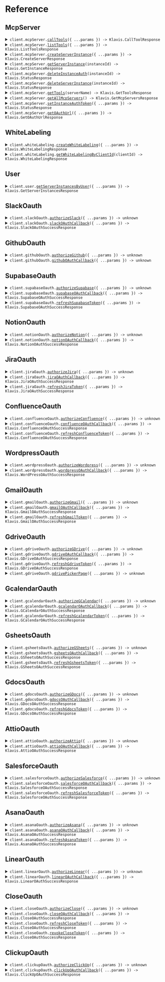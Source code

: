 # Reference

## McpServer

<details><summary><code>client.mcpServer.<a href="/src/api/resources/mcpServer/client/Client.ts">callTools</a>({ ...params }) -> Klavis.CallToolResponse</code></summary>
<dl>
<dd>

#### 📝 Description

<dl>
<dd>

<dl>
<dd>

Calls a tool on a specific remote MCP server, used for function calling. Eliminates the need for manual MCP code implementation.
Under the hood, Klavis will instantiates an MCP client and establishes a connection with the remote MCP server to call the tool.

</dd>
</dl>
</dd>
</dl>

#### 🔌 Usage

<dl>
<dd>

<dl>
<dd>

```typescript
await client.mcpServer.callTools({
    serverUrl: "serverUrl",
    toolName: "toolName",
});
```

</dd>
</dl>
</dd>
</dl>

#### ⚙️ Parameters

<dl>
<dd>

<dl>
<dd>

**request:** `Klavis.CallToolRequest`

</dd>
</dl>

<dl>
<dd>

**requestOptions:** `McpServer.RequestOptions`

</dd>
</dl>
</dd>
</dl>

</dd>
</dl>
</details>

<details><summary><code>client.mcpServer.<a href="/src/api/resources/mcpServer/client/Client.ts">listTools</a>({ ...params }) -> Klavis.ListToolsResponse</code></summary>
<dl>
<dd>

#### 📝 Description

<dl>
<dd>

<dl>
<dd>

Lists all tools available for a specific remote MCP server in various AI model formats.

This eliminates the need for manual MCP code implementation and format conversion.
Under the hood, Klavis instantiates an MCP client and establishes a connection
with the remote MCP server to retrieve available tools.

</dd>
</dl>
</dd>
</dl>

#### 🔌 Usage

<dl>
<dd>

<dl>
<dd>

```typescript
await client.mcpServer.listTools({
    serverUrl: "serverUrl",
});
```

</dd>
</dl>
</dd>
</dl>

#### ⚙️ Parameters

<dl>
<dd>

<dl>
<dd>

**request:** `Klavis.ListToolsRequest`

</dd>
</dl>

<dl>
<dd>

**requestOptions:** `McpServer.RequestOptions`

</dd>
</dl>
</dd>
</dl>

</dd>
</dl>
</details>

<details><summary><code>client.mcpServer.<a href="/src/api/resources/mcpServer/client/Client.ts">createServerInstance</a>({ ...params }) -> Klavis.CreateServerResponse</code></summary>
<dl>
<dd>

#### 📝 Description

<dl>
<dd>

<dl>
<dd>

Creates a URL for a specified MCP server,
validating the request with an API key and user details.
Returns the existing server URL if it already exists for the user.
If OAuth is configured for the server, also returns the base OAuth authorization URL.

</dd>
</dl>
</dd>
</dl>

#### 🔌 Usage

<dl>
<dd>

<dl>
<dd>

```typescript
await client.mcpServer.createServerInstance({
    serverName: "Markdown2doc",
    userId: "userId",
    platformName: "platformName",
});
```

</dd>
</dl>
</dd>
</dl>

#### ⚙️ Parameters

<dl>
<dd>

<dl>
<dd>

**request:** `Klavis.CreateServerRequest`

</dd>
</dl>

<dl>
<dd>

**requestOptions:** `McpServer.RequestOptions`

</dd>
</dl>
</dd>
</dl>

</dd>
</dl>
</details>

<details><summary><code>client.mcpServer.<a href="/src/api/resources/mcpServer/client/Client.ts">getServerInstance</a>(instanceId) -> Klavis.GetInstanceResponse</code></summary>
<dl>
<dd>

#### 📝 Description

<dl>
<dd>

<dl>
<dd>

Checks the details of a specific server connection instance using its unique ID and API key,
returning server details like authentication status and associated server/platform info.

</dd>
</dl>
</dd>
</dl>

#### 🔌 Usage

<dl>
<dd>

<dl>
<dd>

```typescript
await client.mcpServer.getServerInstance("instance_id");
```

</dd>
</dl>
</dd>
</dl>

#### ⚙️ Parameters

<dl>
<dd>

<dl>
<dd>

**instanceId:** `string` — The ID of the connection instance whose status is being checked. This is returned by the Create API.

</dd>
</dl>

<dl>
<dd>

**requestOptions:** `McpServer.RequestOptions`

</dd>
</dl>
</dd>
</dl>

</dd>
</dl>
</details>

<details><summary><code>client.mcpServer.<a href="/src/api/resources/mcpServer/client/Client.ts">deleteInstanceAuth</a>(instanceId) -> Klavis.StatusResponse</code></summary>
<dl>
<dd>

#### 📝 Description

<dl>
<dd>

<dl>
<dd>

Deletes authentication metadata for a specific server connection instance.

</dd>
</dl>
</dd>
</dl>

#### 🔌 Usage

<dl>
<dd>

<dl>
<dd>

```typescript
await client.mcpServer.deleteInstanceAuth("instance_id");
```

</dd>
</dl>
</dd>
</dl>

#### ⚙️ Parameters

<dl>
<dd>

<dl>
<dd>

**instanceId:** `string` — The ID of the connection instance to delete auth for.

</dd>
</dl>

<dl>
<dd>

**requestOptions:** `McpServer.RequestOptions`

</dd>
</dl>
</dd>
</dl>

</dd>
</dl>
</details>

<details><summary><code>client.mcpServer.<a href="/src/api/resources/mcpServer/client/Client.ts">deleteServerInstance</a>(instanceId) -> Klavis.StatusResponse</code></summary>
<dl>
<dd>

#### 📝 Description

<dl>
<dd>

<dl>
<dd>

Completely removes a server connection instance using its unique ID,
deleting all associated data from the system.

</dd>
</dl>
</dd>
</dl>

#### 🔌 Usage

<dl>
<dd>

<dl>
<dd>

```typescript
await client.mcpServer.deleteServerInstance("instance_id");
```

</dd>
</dl>
</dd>
</dl>

#### ⚙️ Parameters

<dl>
<dd>

<dl>
<dd>

**instanceId:** `string` — The ID of the connection instance to delete.

</dd>
</dl>

<dl>
<dd>

**requestOptions:** `McpServer.RequestOptions`

</dd>
</dl>
</dd>
</dl>

</dd>
</dl>
</details>

<details><summary><code>client.mcpServer.<a href="/src/api/resources/mcpServer/client/Client.ts">getTools</a>(serverName) -> Klavis.GetToolsResponse</code></summary>
<dl>
<dd>

#### 📝 Description

<dl>
<dd>

<dl>
<dd>

Get list of tool names for a specific MCP server.
Mainly used for querying metadata about the MCP server.

</dd>
</dl>
</dd>
</dl>

#### 🔌 Usage

<dl>
<dd>

<dl>
<dd>

```typescript
await client.mcpServer.getTools("Markdown2doc");
```

</dd>
</dl>
</dd>
</dl>

#### ⚙️ Parameters

<dl>
<dd>

<dl>
<dd>

**serverName:** `Klavis.McpServerName` — The name of the target MCP server.

</dd>
</dl>

<dl>
<dd>

**requestOptions:** `McpServer.RequestOptions`

</dd>
</dl>
</dd>
</dl>

</dd>
</dl>
</details>

<details><summary><code>client.mcpServer.<a href="/src/api/resources/mcpServer/client/Client.ts">getAllMcpServers</a>() -> Klavis.GetMcpServersResponse</code></summary>
<dl>
<dd>

#### 📝 Description

<dl>
<dd>

<dl>
<dd>

Get all MCP servers with their basic information including id, name, description, and tools.

</dd>
</dl>
</dd>
</dl>

#### 🔌 Usage

<dl>
<dd>

<dl>
<dd>

```typescript
await client.mcpServer.getAllMcpServers();
```

</dd>
</dl>
</dd>
</dl>

#### ⚙️ Parameters

<dl>
<dd>

<dl>
<dd>

**requestOptions:** `McpServer.RequestOptions`

</dd>
</dl>
</dd>
</dl>

</dd>
</dl>
</details>

<details><summary><code>client.mcpServer.<a href="/src/api/resources/mcpServer/client/Client.ts">setInstanceAuthToken</a>({ ...params }) -> Klavis.StatusResponse</code></summary>
<dl>
<dd>

#### 📝 Description

<dl>
<dd>

<dl>
<dd>

Sets an authentication token for a specific instance.
This updates the auth_metadata for the specified instance.

</dd>
</dl>
</dd>
</dl>

#### 🔌 Usage

<dl>
<dd>

<dl>
<dd>

```typescript
await client.mcpServer.setInstanceAuthToken({
    instanceId: "instanceId",
    authToken: "authToken",
});
```

</dd>
</dl>
</dd>
</dl>

#### ⚙️ Parameters

<dl>
<dd>

<dl>
<dd>

**request:** `Klavis.SetAuthTokenRequest`

</dd>
</dl>

<dl>
<dd>

**requestOptions:** `McpServer.RequestOptions`

</dd>
</dl>
</dd>
</dl>

</dd>
</dl>
</details>

<details><summary><code>client.mcpServer.<a href="/src/api/resources/mcpServer/client/Client.ts">getOAuthUrl</a>({ ...params }) -> Klavis.GetOAuthUrlResponse</code></summary>
<dl>
<dd>

#### 📝 Description

<dl>
<dd>

<dl>
<dd>

Gets the OAuth authorization URL for a specific MCP server and instance.
Returns the complete OAuth URL with the instance ID as a query parameter.

</dd>
</dl>
</dd>
</dl>

#### 🔌 Usage

<dl>
<dd>

<dl>
<dd>

```typescript
await client.mcpServer.getOAuthUrl({
    serverName: "Markdown2doc",
    instanceId: "instanceId",
});
```

</dd>
</dl>
</dd>
</dl>

#### ⚙️ Parameters

<dl>
<dd>

<dl>
<dd>

**request:** `Klavis.GetOAuthUrlRequest`

</dd>
</dl>

<dl>
<dd>

**requestOptions:** `McpServer.RequestOptions`

</dd>
</dl>
</dd>
</dl>

</dd>
</dl>
</details>

## WhiteLabeling

<details><summary><code>client.whiteLabeling.<a href="/src/api/resources/whiteLabeling/client/Client.ts">createWhiteLabeling</a>({ ...params }) -> Klavis.WhiteLabelingResponse</code></summary>
<dl>
<dd>

#### 📝 Description

<dl>
<dd>

<dl>
<dd>

Saves OAuth white labeling information, or updates existing information if the `client_id` matches.

</dd>
</dl>
</dd>
</dl>

#### 🔌 Usage

<dl>
<dd>

<dl>
<dd>

```typescript
await client.whiteLabeling.createWhiteLabeling({
    client_id: "client_id",
    client_secret: "client_secret",
    server_name: "Slack",
});
```

</dd>
</dl>
</dd>
</dl>

#### ⚙️ Parameters

<dl>
<dd>

<dl>
<dd>

**request:** `Klavis.CreateWhiteLabelingRequest`

</dd>
</dl>

<dl>
<dd>

**requestOptions:** `WhiteLabeling.RequestOptions`

</dd>
</dl>
</dd>
</dl>

</dd>
</dl>
</details>

<details><summary><code>client.whiteLabeling.<a href="/src/api/resources/whiteLabeling/client/Client.ts">getWhiteLabelingByClientId</a>(clientId) -> Klavis.WhiteLabelingResponse</code></summary>
<dl>
<dd>

#### 📝 Description

<dl>
<dd>

<dl>
<dd>

Retrieves white labeling information for a specific OAuth client ID.

</dd>
</dl>
</dd>
</dl>

#### 🔌 Usage

<dl>
<dd>

<dl>
<dd>

```typescript
await client.whiteLabeling.getWhiteLabelingByClientId("client_id");
```

</dd>
</dl>
</dd>
</dl>

#### ⚙️ Parameters

<dl>
<dd>

<dl>
<dd>

**clientId:** `string`

</dd>
</dl>

<dl>
<dd>

**requestOptions:** `WhiteLabeling.RequestOptions`

</dd>
</dl>
</dd>
</dl>

</dd>
</dl>
</details>

## User

<details><summary><code>client.user.<a href="/src/api/resources/user/client/Client.ts">getServerInstancesByUser</a>({ ...params }) -> Klavis.GetServerInstancesResponse</code></summary>
<dl>
<dd>

#### 📝 Description

<dl>
<dd>

<dl>
<dd>

Get all MCP server instances information by user ID and platform name.

</dd>
</dl>
</dd>
</dl>

#### 🔌 Usage

<dl>
<dd>

<dl>
<dd>

```typescript
await client.user.getServerInstancesByUser({
    user_id: "user_id",
    platform_name: "platform_name",
});
```

</dd>
</dl>
</dd>
</dl>

#### ⚙️ Parameters

<dl>
<dd>

<dl>
<dd>

**request:** `Klavis.GetServerInstancesByUserRequest`

</dd>
</dl>

<dl>
<dd>

**requestOptions:** `User.RequestOptions`

</dd>
</dl>
</dd>
</dl>

</dd>
</dl>
</details>

## SlackOauth

<details><summary><code>client.slackOauth.<a href="/src/api/resources/slackOauth/client/Client.ts">authorizeSlack</a>({ ...params }) -> unknown</code></summary>
<dl>
<dd>

#### 📝 Description

<dl>
<dd>

<dl>
<dd>

Start Slack OAuth flow

Parameters:

- instance_id: Identifier for the instance requesting authorization
- client_id: Optional client ID for white labeling
- scope: Optional scopes to request (comma-separated)
- user_scope: Optional user-specific scopes to request (comma-separated)
- redirect_url: Optional URL to redirect to after authorization completes
  </dd>
  </dl>
  </dd>
  </dl>

#### 🔌 Usage

<dl>
<dd>

<dl>
<dd>

```typescript
await client.slackOauth.authorizeSlack({
    instance_id: "instance_id",
});
```

</dd>
</dl>
</dd>
</dl>

#### ⚙️ Parameters

<dl>
<dd>

<dl>
<dd>

**request:** `Klavis.AuthorizeSlackRequest`

</dd>
</dl>

<dl>
<dd>

**requestOptions:** `SlackOauth.RequestOptions`

</dd>
</dl>
</dd>
</dl>

</dd>
</dl>
</details>

<details><summary><code>client.slackOauth.<a href="/src/api/resources/slackOauth/client/Client.ts">slackOAuthCallback</a>({ ...params }) -> Klavis.SlackOAuthSuccessResponse</code></summary>
<dl>
<dd>

#### 📝 Description

<dl>
<dd>

<dl>
<dd>

Handles the callback from Slack OAuth authorization.

</dd>
</dl>
</dd>
</dl>

#### 🔌 Usage

<dl>
<dd>

<dl>
<dd>

```typescript
await client.slackOauth.slackOAuthCallback();
```

</dd>
</dl>
</dd>
</dl>

#### ⚙️ Parameters

<dl>
<dd>

<dl>
<dd>

**request:** `Klavis.SlackOAuthCallbackRequest`

</dd>
</dl>

<dl>
<dd>

**requestOptions:** `SlackOauth.RequestOptions`

</dd>
</dl>
</dd>
</dl>

</dd>
</dl>
</details>

## GithubOauth

<details><summary><code>client.githubOauth.<a href="/src/api/resources/githubOauth/client/Client.ts">authorizeGithub</a>({ ...params }) -> unknown</code></summary>
<dl>
<dd>

#### 📝 Description

<dl>
<dd>

<dl>
<dd>

Start GitHub OAuth flow

Parameters:

- instance_id: Identifier for the instance requesting authorization
- client_id: Optional client ID for white labeling
- scope: Optional scopes to request (comma-separated)
- redirect_url: Optional URL to redirect to after authorization completes
  </dd>
  </dl>
  </dd>
  </dl>

#### 🔌 Usage

<dl>
<dd>

<dl>
<dd>

```typescript
await client.githubOauth.authorizeGithub({
    instance_id: "instance_id",
});
```

</dd>
</dl>
</dd>
</dl>

#### ⚙️ Parameters

<dl>
<dd>

<dl>
<dd>

**request:** `Klavis.AuthorizeGithubRequest`

</dd>
</dl>

<dl>
<dd>

**requestOptions:** `GithubOauth.RequestOptions`

</dd>
</dl>
</dd>
</dl>

</dd>
</dl>
</details>

<details><summary><code>client.githubOauth.<a href="/src/api/resources/githubOauth/client/Client.ts">githubOAuthCallback</a>({ ...params }) -> unknown</code></summary>
<dl>
<dd>

#### 📝 Description

<dl>
<dd>

<dl>
<dd>

Handles the callback from GitHub OAuth authorization.

</dd>
</dl>
</dd>
</dl>

#### 🔌 Usage

<dl>
<dd>

<dl>
<dd>

```typescript
await client.githubOauth.githubOAuthCallback();
```

</dd>
</dl>
</dd>
</dl>

#### ⚙️ Parameters

<dl>
<dd>

<dl>
<dd>

**request:** `Klavis.GithubOAuthCallbackRequest`

</dd>
</dl>

<dl>
<dd>

**requestOptions:** `GithubOauth.RequestOptions`

</dd>
</dl>
</dd>
</dl>

</dd>
</dl>
</details>

## SupabaseOauth

<details><summary><code>client.supabaseOauth.<a href="/src/api/resources/supabaseOauth/client/Client.ts">authorizeSupabase</a>({ ...params }) -> unknown</code></summary>
<dl>
<dd>

#### 📝 Description

<dl>
<dd>

<dl>
<dd>

Start Supabase OAuth flow

Parameters:

- instance_id: Identifier for the instance requesting authorization
- client_id: Optional client ID for white labeling
- redirect_url: Optional URL to redirect to after authorization completes
  </dd>
  </dl>
  </dd>
  </dl>

#### 🔌 Usage

<dl>
<dd>

<dl>
<dd>

```typescript
await client.supabaseOauth.authorizeSupabase({
    instance_id: "instance_id",
});
```

</dd>
</dl>
</dd>
</dl>

#### ⚙️ Parameters

<dl>
<dd>

<dl>
<dd>

**request:** `Klavis.AuthorizeSupabaseRequest`

</dd>
</dl>

<dl>
<dd>

**requestOptions:** `SupabaseOauth.RequestOptions`

</dd>
</dl>
</dd>
</dl>

</dd>
</dl>
</details>

<details><summary><code>client.supabaseOauth.<a href="/src/api/resources/supabaseOauth/client/Client.ts">supabaseOAuthCallback</a>({ ...params }) -> Klavis.SupabaseOAuthSuccessResponse</code></summary>
<dl>
<dd>

#### 📝 Description

<dl>
<dd>

<dl>
<dd>

Handles the callback from Supabase OAuth authorization.

</dd>
</dl>
</dd>
</dl>

#### 🔌 Usage

<dl>
<dd>

<dl>
<dd>

```typescript
await client.supabaseOauth.supabaseOAuthCallback();
```

</dd>
</dl>
</dd>
</dl>

#### ⚙️ Parameters

<dl>
<dd>

<dl>
<dd>

**request:** `Klavis.SupabaseOAuthCallbackRequest`

</dd>
</dl>

<dl>
<dd>

**requestOptions:** `SupabaseOauth.RequestOptions`

</dd>
</dl>
</dd>
</dl>

</dd>
</dl>
</details>

<details><summary><code>client.supabaseOauth.<a href="/src/api/resources/supabaseOauth/client/Client.ts">refreshSupabaseToken</a>({ ...params }) -> Klavis.SupabaseOAuthSuccessResponse</code></summary>
<dl>
<dd>

#### 📝 Description

<dl>
<dd>

<dl>
<dd>

Refresh an expired Supabase access token using the stored refresh token

Parameters:

- instance_id: Identifier for the instance requesting token refresh

Returns:

- Success response if token was refreshed successfully, error response otherwise
  </dd>
  </dl>
  </dd>
  </dl>

#### 🔌 Usage

<dl>
<dd>

<dl>
<dd>

```typescript
await client.supabaseOauth.refreshSupabaseToken({
    instance_id: "instance_id",
});
```

</dd>
</dl>
</dd>
</dl>

#### ⚙️ Parameters

<dl>
<dd>

<dl>
<dd>

**request:** `Klavis.RefreshSupabaseTokenOauthSupabaseRefreshTokenPostRequest`

</dd>
</dl>

<dl>
<dd>

**requestOptions:** `SupabaseOauth.RequestOptions`

</dd>
</dl>
</dd>
</dl>

</dd>
</dl>
</details>

## NotionOauth

<details><summary><code>client.notionOauth.<a href="/src/api/resources/notionOauth/client/Client.ts">authorizeNotion</a>({ ...params }) -> unknown</code></summary>
<dl>
<dd>

#### 📝 Description

<dl>
<dd>

<dl>
<dd>

Start Notion OAuth flow

Parameters:

- instance_id: Identifier for the instance requesting authorization
- client_id: Optional client ID for white labeling
- scope: Optional scopes to request (comma-separated)
- redirect_url: Optional URL to redirect to after authorization completes
  </dd>
  </dl>
  </dd>
  </dl>

#### 🔌 Usage

<dl>
<dd>

<dl>
<dd>

```typescript
await client.notionOauth.authorizeNotion({
    instance_id: "instance_id",
});
```

</dd>
</dl>
</dd>
</dl>

#### ⚙️ Parameters

<dl>
<dd>

<dl>
<dd>

**request:** `Klavis.AuthorizeNotionRequest`

</dd>
</dl>

<dl>
<dd>

**requestOptions:** `NotionOauth.RequestOptions`

</dd>
</dl>
</dd>
</dl>

</dd>
</dl>
</details>

<details><summary><code>client.notionOauth.<a href="/src/api/resources/notionOauth/client/Client.ts">notionOAuthCallback</a>({ ...params }) -> Klavis.NotionOAuthSuccessResponse</code></summary>
<dl>
<dd>

#### 📝 Description

<dl>
<dd>

<dl>
<dd>

Handles the callback from Notion OAuth authorization.

</dd>
</dl>
</dd>
</dl>

#### 🔌 Usage

<dl>
<dd>

<dl>
<dd>

```typescript
await client.notionOauth.notionOAuthCallback();
```

</dd>
</dl>
</dd>
</dl>

#### ⚙️ Parameters

<dl>
<dd>

<dl>
<dd>

**request:** `Klavis.NotionOAuthCallbackRequest`

</dd>
</dl>

<dl>
<dd>

**requestOptions:** `NotionOauth.RequestOptions`

</dd>
</dl>
</dd>
</dl>

</dd>
</dl>
</details>

## JiraOauth

<details><summary><code>client.jiraOauth.<a href="/src/api/resources/jiraOauth/client/Client.ts">authorizeJira</a>({ ...params }) -> unknown</code></summary>
<dl>
<dd>

#### 📝 Description

<dl>
<dd>

<dl>
<dd>

Start Jira OAuth flow

Parameters:

- instance_id: Identifier for the instance requesting authorization
- client_id: Optional client ID for white labeling
- scope: Optional scopes to request (comma-separated)
- redirect_url: Optional URL to redirect to after authorization completes
  </dd>
  </dl>
  </dd>
  </dl>

#### 🔌 Usage

<dl>
<dd>

<dl>
<dd>

```typescript
await client.jiraOauth.authorizeJira({
    instance_id: "instance_id",
});
```

</dd>
</dl>
</dd>
</dl>

#### ⚙️ Parameters

<dl>
<dd>

<dl>
<dd>

**request:** `Klavis.AuthorizeJiraRequest`

</dd>
</dl>

<dl>
<dd>

**requestOptions:** `JiraOauth.RequestOptions`

</dd>
</dl>
</dd>
</dl>

</dd>
</dl>
</details>

<details><summary><code>client.jiraOauth.<a href="/src/api/resources/jiraOauth/client/Client.ts">jiraOAuthCallback</a>({ ...params }) -> Klavis.JiraOAuthSuccessResponse</code></summary>
<dl>
<dd>

#### 📝 Description

<dl>
<dd>

<dl>
<dd>

Handles the callback from Jira OAuth authorization.

</dd>
</dl>
</dd>
</dl>

#### 🔌 Usage

<dl>
<dd>

<dl>
<dd>

```typescript
await client.jiraOauth.jiraOAuthCallback();
```

</dd>
</dl>
</dd>
</dl>

#### ⚙️ Parameters

<dl>
<dd>

<dl>
<dd>

**request:** `Klavis.JiraOAuthCallbackRequest`

</dd>
</dl>

<dl>
<dd>

**requestOptions:** `JiraOauth.RequestOptions`

</dd>
</dl>
</dd>
</dl>

</dd>
</dl>
</details>

<details><summary><code>client.jiraOauth.<a href="/src/api/resources/jiraOauth/client/Client.ts">refreshJiraToken</a>({ ...params }) -> Klavis.JiraOAuthSuccessResponse</code></summary>
<dl>
<dd>

#### 📝 Description

<dl>
<dd>

<dl>
<dd>

Refresh an expired Jira access token using the stored refresh token

Parameters:

- instance_id: Identifier for the instance requesting token refresh

Returns:

- Success response if token was refreshed successfully, error response otherwise
  </dd>
  </dl>
  </dd>
  </dl>

#### 🔌 Usage

<dl>
<dd>

<dl>
<dd>

```typescript
await client.jiraOauth.refreshJiraToken({
    instance_id: "instance_id",
});
```

</dd>
</dl>
</dd>
</dl>

#### ⚙️ Parameters

<dl>
<dd>

<dl>
<dd>

**request:** `Klavis.RefreshJiraTokenOauthJiraRefreshTokenPostRequest`

</dd>
</dl>

<dl>
<dd>

**requestOptions:** `JiraOauth.RequestOptions`

</dd>
</dl>
</dd>
</dl>

</dd>
</dl>
</details>

## ConfluenceOauth

<details><summary><code>client.confluenceOauth.<a href="/src/api/resources/confluenceOauth/client/Client.ts">authorizeConfluence</a>({ ...params }) -> unknown</code></summary>
<dl>
<dd>

#### 📝 Description

<dl>
<dd>

<dl>
<dd>

Start Confluence OAuth flow

Parameters:

- instance_id: Identifier for the instance requesting authorization
- client_id: Optional client ID for white labeling
- scope: Optional scopes to request (comma-separated)
- redirect_url: Optional URL to redirect to after authorization completes
  </dd>
  </dl>
  </dd>
  </dl>

#### 🔌 Usage

<dl>
<dd>

<dl>
<dd>

```typescript
await client.confluenceOauth.authorizeConfluence({
    instance_id: "instance_id",
});
```

</dd>
</dl>
</dd>
</dl>

#### ⚙️ Parameters

<dl>
<dd>

<dl>
<dd>

**request:** `Klavis.AuthorizeConfluenceRequest`

</dd>
</dl>

<dl>
<dd>

**requestOptions:** `ConfluenceOauth.RequestOptions`

</dd>
</dl>
</dd>
</dl>

</dd>
</dl>
</details>

<details><summary><code>client.confluenceOauth.<a href="/src/api/resources/confluenceOauth/client/Client.ts">confluenceOAuthCallback</a>({ ...params }) -> Klavis.ConfluenceOAuthSuccessResponse</code></summary>
<dl>
<dd>

#### 📝 Description

<dl>
<dd>

<dl>
<dd>

Handles the callback from Confluence OAuth authorization.

</dd>
</dl>
</dd>
</dl>

#### 🔌 Usage

<dl>
<dd>

<dl>
<dd>

```typescript
await client.confluenceOauth.confluenceOAuthCallback();
```

</dd>
</dl>
</dd>
</dl>

#### ⚙️ Parameters

<dl>
<dd>

<dl>
<dd>

**request:** `Klavis.ConfluenceOAuthCallbackRequest`

</dd>
</dl>

<dl>
<dd>

**requestOptions:** `ConfluenceOauth.RequestOptions`

</dd>
</dl>
</dd>
</dl>

</dd>
</dl>
</details>

<details><summary><code>client.confluenceOauth.<a href="/src/api/resources/confluenceOauth/client/Client.ts">refreshConfluenceToken</a>({ ...params }) -> Klavis.ConfluenceOAuthSuccessResponse</code></summary>
<dl>
<dd>

#### 📝 Description

<dl>
<dd>

<dl>
<dd>

Refresh an expired Confluence access token using the stored refresh token

Parameters:

- instance_id: Identifier for the instance requesting token refresh

Returns:

- Success response if token was refreshed successfully, error response otherwise
  </dd>
  </dl>
  </dd>
  </dl>

#### 🔌 Usage

<dl>
<dd>

<dl>
<dd>

```typescript
await client.confluenceOauth.refreshConfluenceToken({
    instance_id: "instance_id",
});
```

</dd>
</dl>
</dd>
</dl>

#### ⚙️ Parameters

<dl>
<dd>

<dl>
<dd>

**request:** `Klavis.RefreshConfluenceTokenOauthConfluenceRefreshTokenPostRequest`

</dd>
</dl>

<dl>
<dd>

**requestOptions:** `ConfluenceOauth.RequestOptions`

</dd>
</dl>
</dd>
</dl>

</dd>
</dl>
</details>

## WordpressOauth

<details><summary><code>client.wordpressOauth.<a href="/src/api/resources/wordpressOauth/client/Client.ts">authorizeWordpress</a>({ ...params }) -> unknown</code></summary>
<dl>
<dd>

#### 📝 Description

<dl>
<dd>

<dl>
<dd>

Start WordPress OAuth flow

Parameters:

- instance_id: Identifier for the instance requesting authorization
- client_id: Optional client ID for white labeling
- scope: Optional scopes to request (comma-separated)
- redirect_url: Optional URL to redirect to after authorization completes
  </dd>
  </dl>
  </dd>
  </dl>

#### 🔌 Usage

<dl>
<dd>

<dl>
<dd>

```typescript
await client.wordpressOauth.authorizeWordpress({
    instance_id: "instance_id",
});
```

</dd>
</dl>
</dd>
</dl>

#### ⚙️ Parameters

<dl>
<dd>

<dl>
<dd>

**request:** `Klavis.AuthorizeWordpressRequest`

</dd>
</dl>

<dl>
<dd>

**requestOptions:** `WordpressOauth.RequestOptions`

</dd>
</dl>
</dd>
</dl>

</dd>
</dl>
</details>

<details><summary><code>client.wordpressOauth.<a href="/src/api/resources/wordpressOauth/client/Client.ts">wordpressOAuthCallback</a>({ ...params }) -> Klavis.WordPressOAuthSuccessResponse</code></summary>
<dl>
<dd>

#### 📝 Description

<dl>
<dd>

<dl>
<dd>

Handles the callback from WordPress OAuth authorization.

</dd>
</dl>
</dd>
</dl>

#### 🔌 Usage

<dl>
<dd>

<dl>
<dd>

```typescript
await client.wordpressOauth.wordpressOAuthCallback();
```

</dd>
</dl>
</dd>
</dl>

#### ⚙️ Parameters

<dl>
<dd>

<dl>
<dd>

**request:** `Klavis.WordpressOAuthCallbackRequest`

</dd>
</dl>

<dl>
<dd>

**requestOptions:** `WordpressOauth.RequestOptions`

</dd>
</dl>
</dd>
</dl>

</dd>
</dl>
</details>

## GmailOauth

<details><summary><code>client.gmailOauth.<a href="/src/api/resources/gmailOauth/client/Client.ts">authorizeGmail</a>({ ...params }) -> unknown</code></summary>
<dl>
<dd>

#### 📝 Description

<dl>
<dd>

<dl>
<dd>

Start Gmail OAuth flow

Parameters:

- instance_id: Identifier for the instance requesting authorization
- client_id: Optional client ID for white labeling
- scope: Optional scopes to request (comma-separated)
- redirect_url: Optional URL to redirect to after authorization completes
  </dd>
  </dl>
  </dd>
  </dl>

#### 🔌 Usage

<dl>
<dd>

<dl>
<dd>

```typescript
await client.gmailOauth.authorizeGmail({
    instance_id: "instance_id",
});
```

</dd>
</dl>
</dd>
</dl>

#### ⚙️ Parameters

<dl>
<dd>

<dl>
<dd>

**request:** `Klavis.AuthorizeGmailRequest`

</dd>
</dl>

<dl>
<dd>

**requestOptions:** `GmailOauth.RequestOptions`

</dd>
</dl>
</dd>
</dl>

</dd>
</dl>
</details>

<details><summary><code>client.gmailOauth.<a href="/src/api/resources/gmailOauth/client/Client.ts">gmailOAuthCallback</a>({ ...params }) -> Klavis.GmailOAuthSuccessResponse</code></summary>
<dl>
<dd>

#### 📝 Description

<dl>
<dd>

<dl>
<dd>

Handles the callback from Gmail OAuth authorization.

</dd>
</dl>
</dd>
</dl>

#### 🔌 Usage

<dl>
<dd>

<dl>
<dd>

```typescript
await client.gmailOauth.gmailOAuthCallback();
```

</dd>
</dl>
</dd>
</dl>

#### ⚙️ Parameters

<dl>
<dd>

<dl>
<dd>

**request:** `Klavis.GmailOAuthCallbackRequest`

</dd>
</dl>

<dl>
<dd>

**requestOptions:** `GmailOauth.RequestOptions`

</dd>
</dl>
</dd>
</dl>

</dd>
</dl>
</details>

<details><summary><code>client.gmailOauth.<a href="/src/api/resources/gmailOauth/client/Client.ts">refreshGmailToken</a>({ ...params }) -> Klavis.GmailOAuthSuccessResponse</code></summary>
<dl>
<dd>

#### 📝 Description

<dl>
<dd>

<dl>
<dd>

Refresh an expired Gmail access token using the stored refresh token

Parameters:

- instance_id: Identifier for the instance requesting token refresh

Returns:

- Success response if token was refreshed successfully, error response otherwise
  </dd>
  </dl>
  </dd>
  </dl>

#### 🔌 Usage

<dl>
<dd>

<dl>
<dd>

```typescript
await client.gmailOauth.refreshGmailToken({
    instance_id: "instance_id",
});
```

</dd>
</dl>
</dd>
</dl>

#### ⚙️ Parameters

<dl>
<dd>

<dl>
<dd>

**request:** `Klavis.RefreshGmailTokenOauthGmailRefreshTokenPostRequest`

</dd>
</dl>

<dl>
<dd>

**requestOptions:** `GmailOauth.RequestOptions`

</dd>
</dl>
</dd>
</dl>

</dd>
</dl>
</details>

## GdriveOauth

<details><summary><code>client.gdriveOauth.<a href="/src/api/resources/gdriveOauth/client/Client.ts">authorizeGDrive</a>({ ...params }) -> unknown</code></summary>
<dl>
<dd>

#### 📝 Description

<dl>
<dd>

<dl>
<dd>

Start Google Drive OAuth flow

Parameters:

- instance_id: Identifier for the instance requesting authorization
- client_id: Optional client ID for white labeling
- scope: Optional scopes to request (comma-separated)
- redirect_url: Optional URL to redirect to after authorization completes
  </dd>
  </dl>
  </dd>
  </dl>

#### 🔌 Usage

<dl>
<dd>

<dl>
<dd>

```typescript
await client.gdriveOauth.authorizeGDrive({
    instance_id: "instance_id",
});
```

</dd>
</dl>
</dd>
</dl>

#### ⚙️ Parameters

<dl>
<dd>

<dl>
<dd>

**request:** `Klavis.AuthorizeGDriveRequest`

</dd>
</dl>

<dl>
<dd>

**requestOptions:** `GdriveOauth.RequestOptions`

</dd>
</dl>
</dd>
</dl>

</dd>
</dl>
</details>

<details><summary><code>client.gdriveOauth.<a href="/src/api/resources/gdriveOauth/client/Client.ts">gdriveOAuthCallback</a>({ ...params }) -> Klavis.GDriveOAuthSuccessResponse</code></summary>
<dl>
<dd>

#### 📝 Description

<dl>
<dd>

<dl>
<dd>

Handles the callback from Google Drive OAuth authorization.

</dd>
</dl>
</dd>
</dl>

#### 🔌 Usage

<dl>
<dd>

<dl>
<dd>

```typescript
await client.gdriveOauth.gdriveOAuthCallback();
```

</dd>
</dl>
</dd>
</dl>

#### ⚙️ Parameters

<dl>
<dd>

<dl>
<dd>

**request:** `Klavis.GdriveOAuthCallbackRequest`

</dd>
</dl>

<dl>
<dd>

**requestOptions:** `GdriveOauth.RequestOptions`

</dd>
</dl>
</dd>
</dl>

</dd>
</dl>
</details>

<details><summary><code>client.gdriveOauth.<a href="/src/api/resources/gdriveOauth/client/Client.ts">refreshGdriveToken</a>({ ...params }) -> Klavis.GDriveOAuthSuccessResponse</code></summary>
<dl>
<dd>

#### 📝 Description

<dl>
<dd>

<dl>
<dd>

Refresh an expired Google Drive access token using the stored refresh token

Parameters:

- instance_id: Identifier for the instance requesting token refresh

Returns:

- Success response if token was refreshed successfully, error response otherwise
  </dd>
  </dl>
  </dd>
  </dl>

#### 🔌 Usage

<dl>
<dd>

<dl>
<dd>

```typescript
await client.gdriveOauth.refreshGdriveToken({
    instance_id: "instance_id",
});
```

</dd>
</dl>
</dd>
</dl>

#### ⚙️ Parameters

<dl>
<dd>

<dl>
<dd>

**request:** `Klavis.RefreshGdriveTokenOauthGdriveRefreshTokenPostRequest`

</dd>
</dl>

<dl>
<dd>

**requestOptions:** `GdriveOauth.RequestOptions`

</dd>
</dl>
</dd>
</dl>

</dd>
</dl>
</details>

<details><summary><code>client.gdriveOauth.<a href="/src/api/resources/gdriveOauth/client/Client.ts">gdrivePickerPage</a>({ ...params }) -> unknown</code></summary>
<dl>
<dd>

#### 📝 Description

<dl>
<dd>

<dl>
<dd>

Serve the Google Drive picker page with the appropriate credentials

</dd>
</dl>
</dd>
</dl>

#### 🔌 Usage

<dl>
<dd>

<dl>
<dd>

```typescript
await client.gdriveOauth.gdrivePickerPage();
```

</dd>
</dl>
</dd>
</dl>

#### ⚙️ Parameters

<dl>
<dd>

<dl>
<dd>

**request:** `Klavis.GdrivePickerPageRequest`

</dd>
</dl>

<dl>
<dd>

**requestOptions:** `GdriveOauth.RequestOptions`

</dd>
</dl>
</dd>
</dl>

</dd>
</dl>
</details>

## GcalendarOauth

<details><summary><code>client.gcalendarOauth.<a href="/src/api/resources/gcalendarOauth/client/Client.ts">authorizeGCalendar</a>({ ...params }) -> unknown</code></summary>
<dl>
<dd>

#### 📝 Description

<dl>
<dd>

<dl>
<dd>

Start Google Calendar OAuth flow

Parameters:

- instance_id: Identifier for the instance requesting authorization
- client_id: Optional client ID for white labeling
- scope: Optional scopes to request (comma-separated)
- redirect_url: Optional URL to redirect to after authorization completes
  </dd>
  </dl>
  </dd>
  </dl>

#### 🔌 Usage

<dl>
<dd>

<dl>
<dd>

```typescript
await client.gcalendarOauth.authorizeGCalendar({
    instance_id: "instance_id",
});
```

</dd>
</dl>
</dd>
</dl>

#### ⚙️ Parameters

<dl>
<dd>

<dl>
<dd>

**request:** `Klavis.AuthorizeGCalendarRequest`

</dd>
</dl>

<dl>
<dd>

**requestOptions:** `GcalendarOauth.RequestOptions`

</dd>
</dl>
</dd>
</dl>

</dd>
</dl>
</details>

<details><summary><code>client.gcalendarOauth.<a href="/src/api/resources/gcalendarOauth/client/Client.ts">gcalendarOAuthCallback</a>({ ...params }) -> Klavis.GCalendarOAuthSuccessResponse</code></summary>
<dl>
<dd>

#### 📝 Description

<dl>
<dd>

<dl>
<dd>

Handles the callback from Google Calendar OAuth authorization.

</dd>
</dl>
</dd>
</dl>

#### 🔌 Usage

<dl>
<dd>

<dl>
<dd>

```typescript
await client.gcalendarOauth.gcalendarOAuthCallback();
```

</dd>
</dl>
</dd>
</dl>

#### ⚙️ Parameters

<dl>
<dd>

<dl>
<dd>

**request:** `Klavis.GcalendarOAuthCallbackRequest`

</dd>
</dl>

<dl>
<dd>

**requestOptions:** `GcalendarOauth.RequestOptions`

</dd>
</dl>
</dd>
</dl>

</dd>
</dl>
</details>

<details><summary><code>client.gcalendarOauth.<a href="/src/api/resources/gcalendarOauth/client/Client.ts">refreshGcalendarToken</a>({ ...params }) -> Klavis.GCalendarOAuthSuccessResponse</code></summary>
<dl>
<dd>

#### 📝 Description

<dl>
<dd>

<dl>
<dd>

Refresh an expired Google Calendar access token using the stored refresh token

Parameters:

- instance_id: Identifier for the instance requesting token refresh

Returns:

- Success response if token was refreshed successfully, error response otherwise
  </dd>
  </dl>
  </dd>
  </dl>

#### 🔌 Usage

<dl>
<dd>

<dl>
<dd>

```typescript
await client.gcalendarOauth.refreshGcalendarToken({
    instance_id: "instance_id",
});
```

</dd>
</dl>
</dd>
</dl>

#### ⚙️ Parameters

<dl>
<dd>

<dl>
<dd>

**request:** `Klavis.RefreshGcalendarTokenOauthGcalendarRefreshTokenPostRequest`

</dd>
</dl>

<dl>
<dd>

**requestOptions:** `GcalendarOauth.RequestOptions`

</dd>
</dl>
</dd>
</dl>

</dd>
</dl>
</details>

## GsheetsOauth

<details><summary><code>client.gsheetsOauth.<a href="/src/api/resources/gsheetsOauth/client/Client.ts">authorizeGSheets</a>({ ...params }) -> unknown</code></summary>
<dl>
<dd>

#### 📝 Description

<dl>
<dd>

<dl>
<dd>

Start Google Sheets OAuth flow

Parameters:

- instance_id: Identifier for the instance requesting authorization
- client_id: Optional client ID for white labeling
- scope: Optional scopes to request (comma-separated)
- redirect_url: Optional URL to redirect to after authorization completes
  </dd>
  </dl>
  </dd>
  </dl>

#### 🔌 Usage

<dl>
<dd>

<dl>
<dd>

```typescript
await client.gsheetsOauth.authorizeGSheets({
    instance_id: "instance_id",
});
```

</dd>
</dl>
</dd>
</dl>

#### ⚙️ Parameters

<dl>
<dd>

<dl>
<dd>

**request:** `Klavis.AuthorizeGSheetsRequest`

</dd>
</dl>

<dl>
<dd>

**requestOptions:** `GsheetsOauth.RequestOptions`

</dd>
</dl>
</dd>
</dl>

</dd>
</dl>
</details>

<details><summary><code>client.gsheetsOauth.<a href="/src/api/resources/gsheetsOauth/client/Client.ts">gsheetsOAuthCallback</a>({ ...params }) -> Klavis.GSheetsOAuthSuccessResponse</code></summary>
<dl>
<dd>

#### 📝 Description

<dl>
<dd>

<dl>
<dd>

Handles the callback from Google Sheets OAuth authorization.

</dd>
</dl>
</dd>
</dl>

#### 🔌 Usage

<dl>
<dd>

<dl>
<dd>

```typescript
await client.gsheetsOauth.gsheetsOAuthCallback();
```

</dd>
</dl>
</dd>
</dl>

#### ⚙️ Parameters

<dl>
<dd>

<dl>
<dd>

**request:** `Klavis.GsheetsOAuthCallbackRequest`

</dd>
</dl>

<dl>
<dd>

**requestOptions:** `GsheetsOauth.RequestOptions`

</dd>
</dl>
</dd>
</dl>

</dd>
</dl>
</details>

<details><summary><code>client.gsheetsOauth.<a href="/src/api/resources/gsheetsOauth/client/Client.ts">refreshGsheetsToken</a>({ ...params }) -> Klavis.GSheetsOAuthSuccessResponse</code></summary>
<dl>
<dd>

#### 📝 Description

<dl>
<dd>

<dl>
<dd>

Refresh an expired Google Sheets access token using the stored refresh token

Parameters:

- instance_id: Identifier for the instance requesting token refresh

Returns:

- Success response if token was refreshed successfully, error response otherwise
  </dd>
  </dl>
  </dd>
  </dl>

#### 🔌 Usage

<dl>
<dd>

<dl>
<dd>

```typescript
await client.gsheetsOauth.refreshGsheetsToken({
    instance_id: "instance_id",
});
```

</dd>
</dl>
</dd>
</dl>

#### ⚙️ Parameters

<dl>
<dd>

<dl>
<dd>

**request:** `Klavis.RefreshGsheetsTokenOauthGsheetsRefreshTokenPostRequest`

</dd>
</dl>

<dl>
<dd>

**requestOptions:** `GsheetsOauth.RequestOptions`

</dd>
</dl>
</dd>
</dl>

</dd>
</dl>
</details>

## GdocsOauth

<details><summary><code>client.gdocsOauth.<a href="/src/api/resources/gdocsOauth/client/Client.ts">authorizeGDocs</a>({ ...params }) -> unknown</code></summary>
<dl>
<dd>

#### 📝 Description

<dl>
<dd>

<dl>
<dd>

Start Google Docs OAuth flow

Parameters:

- instance_id: Identifier for the instance requesting authorization
- client_id: Optional client ID for white labeling
- scope: Optional scopes to request (comma-separated)
- redirect_url: Optional URL to redirect to after authorization completes
  </dd>
  </dl>
  </dd>
  </dl>

#### 🔌 Usage

<dl>
<dd>

<dl>
<dd>

```typescript
await client.gdocsOauth.authorizeGDocs({
    instance_id: "instance_id",
});
```

</dd>
</dl>
</dd>
</dl>

#### ⚙️ Parameters

<dl>
<dd>

<dl>
<dd>

**request:** `Klavis.AuthorizeGDocsRequest`

</dd>
</dl>

<dl>
<dd>

**requestOptions:** `GdocsOauth.RequestOptions`

</dd>
</dl>
</dd>
</dl>

</dd>
</dl>
</details>

<details><summary><code>client.gdocsOauth.<a href="/src/api/resources/gdocsOauth/client/Client.ts">gdocsOAuthCallback</a>({ ...params }) -> Klavis.GDocsOAuthSuccessResponse</code></summary>
<dl>
<dd>

#### 📝 Description

<dl>
<dd>

<dl>
<dd>

Handles the callback from Google Docs OAuth authorization.

</dd>
</dl>
</dd>
</dl>

#### 🔌 Usage

<dl>
<dd>

<dl>
<dd>

```typescript
await client.gdocsOauth.gdocsOAuthCallback();
```

</dd>
</dl>
</dd>
</dl>

#### ⚙️ Parameters

<dl>
<dd>

<dl>
<dd>

**request:** `Klavis.GdocsOAuthCallbackRequest`

</dd>
</dl>

<dl>
<dd>

**requestOptions:** `GdocsOauth.RequestOptions`

</dd>
</dl>
</dd>
</dl>

</dd>
</dl>
</details>

<details><summary><code>client.gdocsOauth.<a href="/src/api/resources/gdocsOauth/client/Client.ts">refreshGdocsToken</a>({ ...params }) -> Klavis.GDocsOAuthSuccessResponse</code></summary>
<dl>
<dd>

#### 📝 Description

<dl>
<dd>

<dl>
<dd>

Refresh an expired Google Docs access token using the stored refresh token

Parameters:

- instance_id: Identifier for the instance requesting token refresh

Returns:

- Success response if token was refreshed successfully, error response otherwise
  </dd>
  </dl>
  </dd>
  </dl>

#### 🔌 Usage

<dl>
<dd>

<dl>
<dd>

```typescript
await client.gdocsOauth.refreshGdocsToken({
    instance_id: "instance_id",
});
```

</dd>
</dl>
</dd>
</dl>

#### ⚙️ Parameters

<dl>
<dd>

<dl>
<dd>

**request:** `Klavis.RefreshGdocsTokenOauthGdocsRefreshTokenPostRequest`

</dd>
</dl>

<dl>
<dd>

**requestOptions:** `GdocsOauth.RequestOptions`

</dd>
</dl>
</dd>
</dl>

</dd>
</dl>
</details>

## AttioOauth

<details><summary><code>client.attioOauth.<a href="/src/api/resources/attioOauth/client/Client.ts">authorizeAttio</a>({ ...params }) -> unknown</code></summary>
<dl>
<dd>

#### 📝 Description

<dl>
<dd>

<dl>
<dd>

Start Attio OAuth flow

Parameters:

- instance_id: Identifier for the instance requesting authorization
- client_id: Optional client ID for white labeling
- redirect_url: Optional URL to redirect to after authorization completes
  </dd>
  </dl>
  </dd>
  </dl>

#### 🔌 Usage

<dl>
<dd>

<dl>
<dd>

```typescript
await client.attioOauth.authorizeAttio({
    instance_id: "instance_id",
});
```

</dd>
</dl>
</dd>
</dl>

#### ⚙️ Parameters

<dl>
<dd>

<dl>
<dd>

**request:** `Klavis.AuthorizeAttioRequest`

</dd>
</dl>

<dl>
<dd>

**requestOptions:** `AttioOauth.RequestOptions`

</dd>
</dl>
</dd>
</dl>

</dd>
</dl>
</details>

<details><summary><code>client.attioOauth.<a href="/src/api/resources/attioOauth/client/Client.ts">attioOAuthCallback</a>({ ...params }) -> Klavis.AttioOAuthSuccessResponse</code></summary>
<dl>
<dd>

#### 📝 Description

<dl>
<dd>

<dl>
<dd>

Handles the callback from Attio OAuth authorization.

</dd>
</dl>
</dd>
</dl>

#### 🔌 Usage

<dl>
<dd>

<dl>
<dd>

```typescript
await client.attioOauth.attioOAuthCallback();
```

</dd>
</dl>
</dd>
</dl>

#### ⚙️ Parameters

<dl>
<dd>

<dl>
<dd>

**request:** `Klavis.AttioOAuthCallbackRequest`

</dd>
</dl>

<dl>
<dd>

**requestOptions:** `AttioOauth.RequestOptions`

</dd>
</dl>
</dd>
</dl>

</dd>
</dl>
</details>

## SalesforceOauth

<details><summary><code>client.salesforceOauth.<a href="/src/api/resources/salesforceOauth/client/Client.ts">authorizeSalesforce</a>({ ...params }) -> unknown</code></summary>
<dl>
<dd>

#### 📝 Description

<dl>
<dd>

<dl>
<dd>

Start Salesforce OAuth flow

Parameters:

- instance_id: Identifier for the instance requesting authorization
- client_id: Optional client ID for white labeling
- scope: Optional scopes to request (space-separated)
- redirect_url: Optional URL to redirect to after authorization completes
- instance_url: Optional Salesforce instance URL for sandbox or custom domains
  </dd>
  </dl>
  </dd>
  </dl>

#### 🔌 Usage

<dl>
<dd>

<dl>
<dd>

```typescript
await client.salesforceOauth.authorizeSalesforce({
    instance_id: "instance_id",
});
```

</dd>
</dl>
</dd>
</dl>

#### ⚙️ Parameters

<dl>
<dd>

<dl>
<dd>

**request:** `Klavis.AuthorizeSalesforceRequest`

</dd>
</dl>

<dl>
<dd>

**requestOptions:** `SalesforceOauth.RequestOptions`

</dd>
</dl>
</dd>
</dl>

</dd>
</dl>
</details>

<details><summary><code>client.salesforceOauth.<a href="/src/api/resources/salesforceOauth/client/Client.ts">salesforceOAuthCallback</a>({ ...params }) -> Klavis.SalesforceOAuthSuccessResponse</code></summary>
<dl>
<dd>

#### 📝 Description

<dl>
<dd>

<dl>
<dd>

Handles the callback from Salesforce OAuth authorization.

</dd>
</dl>
</dd>
</dl>

#### 🔌 Usage

<dl>
<dd>

<dl>
<dd>

```typescript
await client.salesforceOauth.salesforceOAuthCallback();
```

</dd>
</dl>
</dd>
</dl>

#### ⚙️ Parameters

<dl>
<dd>

<dl>
<dd>

**request:** `Klavis.SalesforceOAuthCallbackRequest`

</dd>
</dl>

<dl>
<dd>

**requestOptions:** `SalesforceOauth.RequestOptions`

</dd>
</dl>
</dd>
</dl>

</dd>
</dl>
</details>

<details><summary><code>client.salesforceOauth.<a href="/src/api/resources/salesforceOauth/client/Client.ts">refreshSalesforceToken</a>({ ...params }) -> Klavis.SalesforceOAuthSuccessResponse</code></summary>
<dl>
<dd>

#### 📝 Description

<dl>
<dd>

<dl>
<dd>

Refresh an expired Salesforce access token using the stored refresh token

Parameters:

- instance_id: Identifier for the instance requesting token refresh

Returns:

- Success response if token was refreshed successfully, error response otherwise
  </dd>
  </dl>
  </dd>
  </dl>

#### 🔌 Usage

<dl>
<dd>

<dl>
<dd>

```typescript
await client.salesforceOauth.refreshSalesforceToken({
    instance_id: "instance_id",
});
```

</dd>
</dl>
</dd>
</dl>

#### ⚙️ Parameters

<dl>
<dd>

<dl>
<dd>

**request:** `Klavis.RefreshSalesforceTokenOauthSalesforceRefreshTokenPostRequest`

</dd>
</dl>

<dl>
<dd>

**requestOptions:** `SalesforceOauth.RequestOptions`

</dd>
</dl>
</dd>
</dl>

</dd>
</dl>
</details>

## AsanaOauth

<details><summary><code>client.asanaOauth.<a href="/src/api/resources/asanaOauth/client/Client.ts">authorizeAsana</a>({ ...params }) -> unknown</code></summary>
<dl>
<dd>

#### 📝 Description

<dl>
<dd>

<dl>
<dd>

Start Asana OAuth flow

Parameters:

- instance_id: Identifier for the instance requesting authorization
- client_id: Optional client ID for white labeling
- scope: Optional scopes to request (comma-separated)
- redirect_url: Optional URL to redirect to after authorization completes
  </dd>
  </dl>
  </dd>
  </dl>

#### 🔌 Usage

<dl>
<dd>

<dl>
<dd>

```typescript
await client.asanaOauth.authorizeAsana({
    instance_id: "instance_id",
});
```

</dd>
</dl>
</dd>
</dl>

#### ⚙️ Parameters

<dl>
<dd>

<dl>
<dd>

**request:** `Klavis.AuthorizeAsanaRequest`

</dd>
</dl>

<dl>
<dd>

**requestOptions:** `AsanaOauth.RequestOptions`

</dd>
</dl>
</dd>
</dl>

</dd>
</dl>
</details>

<details><summary><code>client.asanaOauth.<a href="/src/api/resources/asanaOauth/client/Client.ts">asanaOAuthCallback</a>({ ...params }) -> Klavis.AsanaOAuthSuccessResponse</code></summary>
<dl>
<dd>

#### 📝 Description

<dl>
<dd>

<dl>
<dd>

Handles the callback from Asana OAuth authorization.

</dd>
</dl>
</dd>
</dl>

#### 🔌 Usage

<dl>
<dd>

<dl>
<dd>

```typescript
await client.asanaOauth.asanaOAuthCallback();
```

</dd>
</dl>
</dd>
</dl>

#### ⚙️ Parameters

<dl>
<dd>

<dl>
<dd>

**request:** `Klavis.AsanaOAuthCallbackRequest`

</dd>
</dl>

<dl>
<dd>

**requestOptions:** `AsanaOauth.RequestOptions`

</dd>
</dl>
</dd>
</dl>

</dd>
</dl>
</details>

<details><summary><code>client.asanaOauth.<a href="/src/api/resources/asanaOauth/client/Client.ts">refreshAsanaToken</a>({ ...params }) -> Klavis.AsanaOAuthSuccessResponse</code></summary>
<dl>
<dd>

#### 📝 Description

<dl>
<dd>

<dl>
<dd>

Refresh an expired Asana access token using the stored refresh token

Parameters:

- instance_id: Identifier for the instance requesting token refresh

Returns:

- Success response if token was refreshed successfully, error response otherwise
  </dd>
  </dl>
  </dd>
  </dl>

#### 🔌 Usage

<dl>
<dd>

<dl>
<dd>

```typescript
await client.asanaOauth.refreshAsanaToken({
    instance_id: "instance_id",
});
```

</dd>
</dl>
</dd>
</dl>

#### ⚙️ Parameters

<dl>
<dd>

<dl>
<dd>

**request:** `Klavis.RefreshAsanaTokenOauthAsanaRefreshTokenPostRequest`

</dd>
</dl>

<dl>
<dd>

**requestOptions:** `AsanaOauth.RequestOptions`

</dd>
</dl>
</dd>
</dl>

</dd>
</dl>
</details>

## LinearOauth

<details><summary><code>client.linearOauth.<a href="/src/api/resources/linearOauth/client/Client.ts">authorizeLinear</a>({ ...params }) -> unknown</code></summary>
<dl>
<dd>

#### 📝 Description

<dl>
<dd>

<dl>
<dd>

Start Linear OAuth flow

Parameters:

- instance_id: Identifier for the instance requesting authorization
- client_id: Optional client ID for white labeling
- scope: Optional scopes to request (comma-separated)
- redirect_url: Optional URL to redirect to after authorization completes
  </dd>
  </dl>
  </dd>
  </dl>

#### 🔌 Usage

<dl>
<dd>

<dl>
<dd>

```typescript
await client.linearOauth.authorizeLinear({
    instance_id: "instance_id",
});
```

</dd>
</dl>
</dd>
</dl>

#### ⚙️ Parameters

<dl>
<dd>

<dl>
<dd>

**request:** `Klavis.AuthorizeLinearRequest`

</dd>
</dl>

<dl>
<dd>

**requestOptions:** `LinearOauth.RequestOptions`

</dd>
</dl>
</dd>
</dl>

</dd>
</dl>
</details>

<details><summary><code>client.linearOauth.<a href="/src/api/resources/linearOauth/client/Client.ts">linearOAuthCallback</a>({ ...params }) -> Klavis.LinearOAuthSuccessResponse</code></summary>
<dl>
<dd>

#### 📝 Description

<dl>
<dd>

<dl>
<dd>

Handles the callback from Linear OAuth authorization.

</dd>
</dl>
</dd>
</dl>

#### 🔌 Usage

<dl>
<dd>

<dl>
<dd>

```typescript
await client.linearOauth.linearOAuthCallback();
```

</dd>
</dl>
</dd>
</dl>

#### ⚙️ Parameters

<dl>
<dd>

<dl>
<dd>

**request:** `Klavis.LinearOAuthCallbackRequest`

</dd>
</dl>

<dl>
<dd>

**requestOptions:** `LinearOauth.RequestOptions`

</dd>
</dl>
</dd>
</dl>

</dd>
</dl>
</details>

## CloseOauth

<details><summary><code>client.closeOauth.<a href="/src/api/resources/closeOauth/client/Client.ts">authorizeClose</a>({ ...params }) -> unknown</code></summary>
<dl>
<dd>

#### 📝 Description

<dl>
<dd>

<dl>
<dd>

Start Close OAuth flow

Parameters:

- instance_id: Identifier for the instance requesting authorization
- client_id: Optional client ID for white labeling
- scope: Optional scopes to request (comma-separated)
- redirect_url: Optional URL to redirect to after authorization completes
  </dd>
  </dl>
  </dd>
  </dl>

#### 🔌 Usage

<dl>
<dd>

<dl>
<dd>

```typescript
await client.closeOauth.authorizeClose({
    instance_id: "instance_id",
});
```

</dd>
</dl>
</dd>
</dl>

#### ⚙️ Parameters

<dl>
<dd>

<dl>
<dd>

**request:** `Klavis.AuthorizeCloseRequest`

</dd>
</dl>

<dl>
<dd>

**requestOptions:** `CloseOauth.RequestOptions`

</dd>
</dl>
</dd>
</dl>

</dd>
</dl>
</details>

<details><summary><code>client.closeOauth.<a href="/src/api/resources/closeOauth/client/Client.ts">closeOAuthCallback</a>({ ...params }) -> Klavis.CloseOAuthSuccessResponse</code></summary>
<dl>
<dd>

#### 📝 Description

<dl>
<dd>

<dl>
<dd>

Handles the callback from Close OAuth authorization.

</dd>
</dl>
</dd>
</dl>

#### 🔌 Usage

<dl>
<dd>

<dl>
<dd>

```typescript
await client.closeOauth.closeOAuthCallback();
```

</dd>
</dl>
</dd>
</dl>

#### ⚙️ Parameters

<dl>
<dd>

<dl>
<dd>

**request:** `Klavis.CloseOAuthCallbackRequest`

</dd>
</dl>

<dl>
<dd>

**requestOptions:** `CloseOauth.RequestOptions`

</dd>
</dl>
</dd>
</dl>

</dd>
</dl>
</details>

<details><summary><code>client.closeOauth.<a href="/src/api/resources/closeOauth/client/Client.ts">refreshCloseToken</a>({ ...params }) -> Klavis.CloseOAuthSuccessResponse</code></summary>
<dl>
<dd>

#### 📝 Description

<dl>
<dd>

<dl>
<dd>

Refresh an expired Close access token using the stored refresh token

Parameters:

- instance_id: Identifier for the instance requesting token refresh

Returns:

- Success response if token was refreshed successfully, error response otherwise
  </dd>
  </dl>
  </dd>
  </dl>

#### 🔌 Usage

<dl>
<dd>

<dl>
<dd>

```typescript
await client.closeOauth.refreshCloseToken({
    instance_id: "instance_id",
});
```

</dd>
</dl>
</dd>
</dl>

#### ⚙️ Parameters

<dl>
<dd>

<dl>
<dd>

**request:** `Klavis.RefreshCloseTokenOauthCloseRefreshTokenPostRequest`

</dd>
</dl>

<dl>
<dd>

**requestOptions:** `CloseOauth.RequestOptions`

</dd>
</dl>
</dd>
</dl>

</dd>
</dl>
</details>

<details><summary><code>client.closeOauth.<a href="/src/api/resources/closeOauth/client/Client.ts">revokeCloseToken</a>({ ...params }) -> Klavis.CloseOAuthSuccessResponse</code></summary>
<dl>
<dd>

#### 📝 Description

<dl>
<dd>

<dl>
<dd>

Revoke Close access and refresh tokens

Parameters:

- instance_id: Identifier for the instance requesting token revocation

Returns:

- Success response if token was revoked successfully, error response otherwise
  </dd>
  </dl>
  </dd>
  </dl>

#### 🔌 Usage

<dl>
<dd>

<dl>
<dd>

```typescript
await client.closeOauth.revokeCloseToken({
    instance_id: "instance_id",
});
```

</dd>
</dl>
</dd>
</dl>

#### ⚙️ Parameters

<dl>
<dd>

<dl>
<dd>

**request:** `Klavis.RevokeCloseTokenOauthCloseRevokePostRequest`

</dd>
</dl>

<dl>
<dd>

**requestOptions:** `CloseOauth.RequestOptions`

</dd>
</dl>
</dd>
</dl>

</dd>
</dl>
</details>

## ClickupOauth

<details><summary><code>client.clickupOauth.<a href="/src/api/resources/clickupOauth/client/Client.ts">authorizeClickUp</a>({ ...params }) -> unknown</code></summary>
<dl>
<dd>

#### 📝 Description

<dl>
<dd>

<dl>
<dd>

Start ClickUp OAuth flow

Parameters:

- instance_id: Identifier for the instance requesting authorization
- client_id: Optional client ID for white labeling
- redirect_url: Optional URL to redirect to after authorization completes
  </dd>
  </dl>
  </dd>
  </dl>

#### 🔌 Usage

<dl>
<dd>

<dl>
<dd>

```typescript
await client.clickupOauth.authorizeClickUp({
    instance_id: "instance_id",
});
```

</dd>
</dl>
</dd>
</dl>

#### ⚙️ Parameters

<dl>
<dd>

<dl>
<dd>

**request:** `Klavis.AuthorizeClickUpRequest`

</dd>
</dl>

<dl>
<dd>

**requestOptions:** `ClickupOauth.RequestOptions`

</dd>
</dl>
</dd>
</dl>

</dd>
</dl>
</details>

<details><summary><code>client.clickupOauth.<a href="/src/api/resources/clickupOauth/client/Client.ts">clickUpOAuthCallback</a>({ ...params }) -> Klavis.ClickUpOAuthSuccessResponse</code></summary>
<dl>
<dd>

#### 📝 Description

<dl>
<dd>

<dl>
<dd>

Handles the callback from ClickUp OAuth authorization.

</dd>
</dl>
</dd>
</dl>

#### 🔌 Usage

<dl>
<dd>

<dl>
<dd>

```typescript
await client.clickupOauth.clickUpOAuthCallback();
```

</dd>
</dl>
</dd>
</dl>

#### ⚙️ Parameters

<dl>
<dd>

<dl>
<dd>

**request:** `Klavis.ClickUpOAuthCallbackRequest`

</dd>
</dl>

<dl>
<dd>

**requestOptions:** `ClickupOauth.RequestOptions`

</dd>
</dl>
</dd>
</dl>

</dd>
</dl>
</details>
